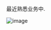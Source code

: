 最近熟悉业务中.

![image](https://github.com/user-attachments/assets/519e204d-b503-4acb-aba9-1f655f2507e0)
